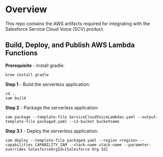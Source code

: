 # Overview
This repo contains the AWS artifacts required for integrating with the Salesforce Service Cloud Voice (SCV) product.

## Build, Deploy, and Publish AWS Lambda Functions
**Prerequisite** - Install gradle:
```
brew install gradle
```
**Step 1** - Build the serverless application:
```
cd ..
sam build
```
**Step 2** - Package the serverless application:
```
sam package --template-file ServiceCloudVoiceLambdas.yaml --output-template-file packaged.yaml --s3-bucket bucketname
```

**Step 3.1** - Deploy the serverless application:
```
sam deploy --template-file packaged.yaml --region <region> --capabilities CAPABILITY_IAM --stack-name stack-name --parameter-overrides SalesforceOrgId=[Salesforce Org Id]
```
